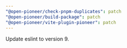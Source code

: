 ```yaml
---
"@open-pioneer/check-pnpm-duplicates": patch
"@open-pioneer/build-package": patch
"@open-pioneer/vite-plugin-pioneer": patch
---
```


Update eslint to version 9.
